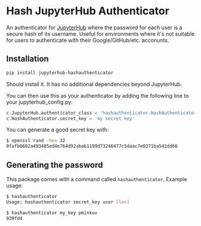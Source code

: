 # Hash JupyterHub Authenticator

An authenticator for [JupyterHub](https://jupyterhub.readthedocs.io/en/latest/) where the password for each user is a secure hash of its username. Useful for environments where it's not suitable for users to authenticate with their Google/GitHub/etc. acconunts.

## Installation

```bash
pip install jupyterhub-hashauthenticator
```

Should install it. It has no additional dependencies beyond JupyterHub.

You can then use this as your authenticator by adding the following line to your jupyterhub_config.py:

```python
c.JupyterHub.authenticator_class = 'hashauthenticator.HashAuthenticator'
c.HashAuthenticator.secret_key = 'my secret key'
```

You can generate a good secret key with:
```bash
$ openssl rand -hex 32
0fafb0682a493485ed4e764d92abab1199d73246477c5daac7e0371ba541dd66
```

## Generating the password

This package comes with a command called `hashauthenticator`. Example usage:

```bash
$ hashauthenticator
Usage: hashauthenticator secret_key user [len]

$ hashauthenticator my_key pminkov
939fd4
```

